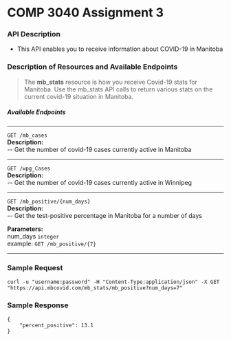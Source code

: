 # COMP 3040 Assignment 3

### API Description
- This API enables you to receive information about COVID-19 in Manitoba

### Description of Resources and Available Endpoints

> The **mb_stats** resource is how you receive Covid-19 stats for Manitoba. Use the mb_stats API calls to return various stats on the current covid-19 situation in Manitoba.

##### Available Endpoints

---

````GET /mb_cases````  
**Description:**  
-- Get the number of covid-19 cases currently active in Manitoba

---

````GET /wpg_Cases````  
**Description:**  
-- Get the number of covid-19 cases currently active in Winnipeg

---

````GET /mb_positive/{num_days}````  
**Description:**  
-- Get the test-positive percentage in Manitoba for a number of days

**Parameters:**  
num_days ````integer````  
example: ````GET /mb_positive/{7}````

---

### Sample Request

````curl -u "username:password" -H "Content-Type:application/json" -X GET "https://api.mbcovid.com/mb_stats/mb_positive?num_days=7"````

### Sample Response

````
{
    "percent_positive": 13.1
}
````
